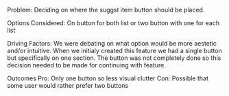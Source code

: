 Problem: Deciding on where the suggst item button should be placed.

Options Considered: On button for both list or two button with one for each list

Driving Factors: We were debating on what option would be more aestetic and/or intuitive. When we initialy created this feature we had a single button but specifically on one section. The button was not completely done so this decision needed to be made for continuing with feature.

Outcomes
Pro: Only one button so less visual clutter
Con: Possible that some user would rather prefer two buttons
